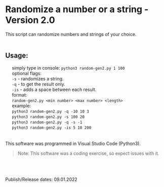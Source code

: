 # Randomize a number or a string - Version 2.0

This script can randomize numbers and strings of your choice. <br />
<br />
## Usage:
   simply type in console: `python3 random-gen2.py 1 100` <br />
   optional flags: <br />
   `-s` -  randomizes a string. <br />
   `-q` -  to get the result only. <br />
   `-is` - adds a space between each result. <br />
   format: <br />
   `random-gen2.py <min number> <max number> <length>` <br />
   example: <br />
   `python3 random-gen2.py -q -10 10 3` <br />
   `python3 random-gen2.py -s 100 20` <br />
   `python3 random-gen2.py -q -s -1` <br />
   `python3 random-gen2.py -is 5 10 200` <br />
<br />
<br />
This software was programmed in Visual Studio Code (Python3).
> Note: This software was a coding exercise, so expect issues with it.
<br />
<br />
<br />
Publish/Release dates: 09.01.2022
